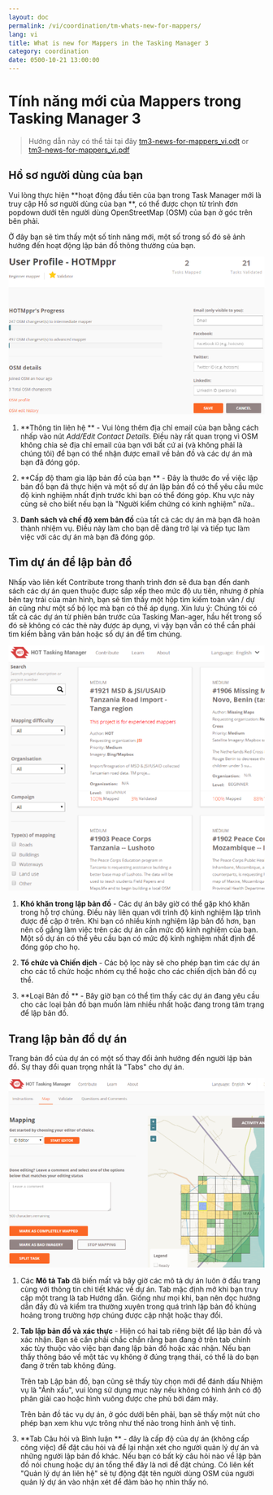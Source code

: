 ```yaml
---
layout: doc
permalink: /vi/coordination/tm-whats-new-for-mappers/
lang: vi
title: What is new for Mappers in the Tasking Manager 3
category: coordination
date: 0500-10-21 13:00:00
---
```


# Tính năng mới của Mappers trong Tasking Manager 3

> Hướng dẫn này có thể tải tại đây [tm3-news-for-mappers_vi.odt](/files/tm3-news-for-mappers_vi.odt) or [tm3-news-for-mappers_vi.pdf](/files/tm3-news-for-mappers_vi.pdf)  

## Hồ sơ người dùng của bạn

Vui lòng thực hiện **hoạt động đầu tiên của bạn trong Task Manager mới là truy cập Hồ sơ người dùng của bạn **, có thể được chọn từ trình đơn popdown dưới tên người dùng OpenStreetMap (OSM) của bạn ở góc trên bên phải.

Ở đây bạn sẽ tìm thấy một số tính năng mới, một số trong số đó sẽ ảnh hưởng đến hoạt động lập bản đồ thông thường của bạn.

![profile][]

1. **Thông tin liên hệ ** - Vui lòng thêm địa chỉ email của bạn bằng cách nhấp vào nút *Add/Edit Contact Details*. Điều này rất quan trọng vì OSM không chia sẻ địa chỉ email của bạn với bất cứ ai (và không phải là chúng tôi) để bạn có thể nhận được email về bản đồ và các dự án mà bạn đã đóng góp.

2. **Cấp độ tham gia lập bản đồ của bạn ** - Đây là thước đo về việc lập bản đồ bạn đã thực hiện và một số dự án lập bản đồ có thể yêu cầu mức độ kinh nghiệm nhất định trước khi bạn có thể đóng góp. Khu vực này cũng sẽ cho biết nếu bạn là "Người kiểm chứng có kinh nghiệm" nữa..

3. **Danh sách và chế độ xem bản đồ** của tất cả các dự án mà bạn đã hoàn thành nhiệm vụ. Điều này làm cho bạn dễ dàng trở lại và tiếp tục làm việc với các dự án mà bạn đã đóng góp.


## Tìm dự án để lập bản đồ

Nhấp vào liên kết Contribute trong thanh trình đơn sẽ đưa bạn đến danh sách các dự án quen thuộc được sắp xếp theo mức độ ưu tiên, nhưng ở phía bên tay trái của màn hình, bạn sẽ tìm thấy một hộp tìm kiếm toàn văn / dự án cũng như một số bộ lọc mà bạn có thể áp dụng. Xin lưu ý: Chúng tôi có tất cả các dự án từ phiên bản trước của Tasking Man-ager, hầu hết trong số đó sẽ không có các thẻ này được áp dụng, vì vậy bạn vẫn có thể cần phải tìm kiếm bằng văn bản hoặc số dự án để tìm chúng.

![projects][]

1. **Khó khăn trong lập bản đồ** - Các dự án bây giờ có thể gặp khó khăn trong hỗ trợ chúng. Điều này liên quan với trình độ kinh nghiệm lập trình được đề cập ở trên. Khi bạn có nhiều kinh nghiệm lập bản đồ hơn, bạn nên cố gắng làm việc trên các dự án cần mức độ kinh nghiệm của bạn. Một số dự án có thể yêu cầu bạn có mức độ kinh nghiệm nhất định để đóng góp cho họ.

2. **Tổ chức và Chiến dịch** - Các bộ lọc này sẽ cho phép bạn tìm các dự án cho các tổ chức hoặc nhóm cụ thể hoặc cho các chiến dịch bản đồ cụ thể.

3. **Loại Bản đồ ** - Bây giờ bạn có thể tìm thấy các dự án đang yêu cầu cho các loại bản đồ bạn muốn làm nhiều nhất hoặc đang trong tâm trạng để lập bản đồ.


## Trang lập bản đồ dự án

Trang bản đồ của dự án có một số thay đổi ảnh hưởng đến người lập bản đồ. Sự thay đổi quan trọng nhất là "Tabs" cho dự án.

![mapping][]

1. Các **Mô tả Tab** đã biến mất và bây giờ các mô tả dự án luôn ở đầu trang cùng với thông tin chi tiết khác về dự án. Tab mặc định mở khi bạn truy cập một trang là tab Hướng dẫn. Giống như mọi khi, bạn nên đọc hướng dẫn đầy đủ và kiểm tra thường xuyên trong quá trình lập bản đồ khủng hoảng trong trường hợp chúng được cập nhật hoặc thay đổi.

2. **Tab lập bản đồ và xác thực** - Hiện có hai tab riêng biệt để lập bản đồ và xác nhận. Bạn sẽ cần phải chắc chắn rằng bạn đang ở trên tab chính xác tùy thuộc vào việc bạn đang lập bản đồ hoặc xác nhận. Nếu bạn thấy thông báo về một tác vụ không ở đúng trạng thái, có thể là do bạn đang ở trên tab không đúng.

    Trên tab Lập bản đồ, bạn cũng sẽ thấy tùy chọn mới để đánh dấu Nhiệm vụ là "Ảnh xấu", vui lòng sử dụng mục này nếu không có hình ảnh có độ phân giải cao hoặc hình vuông được che phủ bởi đám mây.

    Trên bản đồ tác vụ dự án, ở góc dưới bên phải, bạn sẽ thấy một nút cho phép bạn xem khu vực trông như thế nào trong hình ảnh vệ tinh.

3. **Tab Câu hỏi và Bình luận ** - đây là cấp độ của dự án (không cấp công việc) để đặt câu hỏi và để lại nhận xét cho người quản lý dự án và những người lập bản đồ khác. Nếu bạn có bất kỳ câu hỏi nào về lập bản đồ nói chung hoặc dự án tổng thể đây là nơi để đặt chúng. Có liên kết "Quản lý dự án liên hệ" sẽ tự động đặt tên người dùng OSM của người quản lý dự án vào nhận xét để đảm bảo họ nhìn thấy nó.

[profile]:  /images/coordination/tm3_wnm_profile.png
[projects]: /images/coordination/tm3_wnm_projects.png
[mapping]:  /images/coordination/tm3_wnm_mapping.png